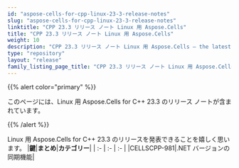 ```yaml
---
id: "aspose-cells-for-cpp-linux-23-3-release-notes"
slug: "aspose-cells-for-cpp-linux-23-3-release-notes"
linktitle: "CPP 23.3 リリース ノート Linux 用 Aspose.Cells"
title: "CPP 23.3 リリース ノート Linux 用 Aspose.Cells"
weight: 10
description: "CPP 23.3 リリース ノート Linux 用 Aspose.Cells – the latest updates and fixes."
type: "repository"
layout: "release"
family_listing_page_title: "CPP 23.3 リリース ノート Linux 用 Aspose.Cells"
---
```

{{% alert color="primary" %}}

このページには、Linux 用 Aspose.Cells for C++ 23.3 のリリース ノートが含まれています。

{{% /alert %}}

Linux 用 Aspose.Cells for C++ 23.3 のリリースを発表できることを嬉しく思います。
|**鍵**|**まとめ**|**カテゴリー**|
| :- | :- | :- |
|CELLSCPP-981|.NET バージョンの同期機能|
